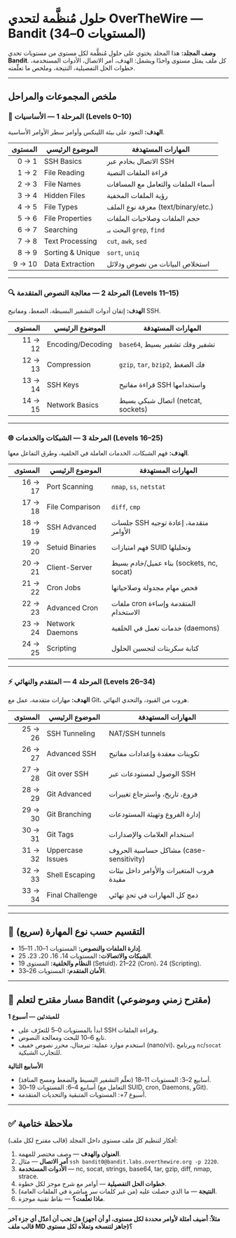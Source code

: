 # حلول مُنظَّمة لتحدي OverTheWire — Bandit (المستويات 0–34)

**وصف المجلد:**
هذا المجلد يحتوي على حلول مُنظَّمة لكل مستوى من مستويات تحدي **Bandit**. كل ملف يمثل مستوى واحدًا ويشمل: الهدف، أمر الاتصال، الأدوات المستخدمة، خطوات الحل التفصيلية، النتيجة، وملخص ما تعلّمته.

---

## ملخص المجموعات والمراحل

### 🎯 المرحلة 1 — الأساسيات (Levels 0–10)
**الهدف:** التعود على بيئة اللينكس وأوامر سطر الأوامر الأساسية.

| المستوى | الموضوع الرئيسي        | المهارات المستهدفة                     |
|--------:|------------------------|----------------------------------------|
| 0 → 1   | SSH Basics             | الاتصال بخادم عبر SSH                  |
| 1 → 2   | File Reading           | قراءة الملفات النصية                   |
| 2 → 3   | File Names             | أسماء الملفات والتعامل مع المسافات     |
| 3 → 4   | Hidden Files           | رؤية الملفات المخفية                   |
| 4 → 5   | File Types             | معرفة نوع الملف (text/binary/etc.)     |
| 5 → 6   | File Properties        | حجم الملفات وصلاحيات الملفات           |
| 6 → 7   | Searching              | البحث بـ `grep`, `find`                 |
| 7 → 8   | Text Processing        | `cut`, `awk`, `sed`                     |
| 8 → 9   | Sorting & Unique       | `sort`, `uniq`                         |
| 9 → 10  | Data Extraction        | استخلاص البيانات من نصوص ودلائل      |

---

### 🔍 المرحلة 2 — معالجة النصوص المتقدمة (Levels 11–15)
**الهدف:** إتقان أدوات التشفير البسيطة، الضغط، ومفاتيح SSH.

| المستوى | الموضوع الرئيسي     | المهارات المستهدفة                  |
|--------:|---------------------|-------------------------------------|
| 11 → 12 | Encoding/Decoding   | `base64`, تشفير وفك تشفير بسيط      |
| 12 → 13 | Compression         | `gzip`, `tar`, `bzip2`, فك الضغط    |
| 13 → 14 | SSH Keys            | قراءة مفاتيح SSH واستخدامها         |
| 14 → 15 | Network Basics      | اتصال شبكي بسيط (netcat, sockets)   |

---

### 🌐 المرحلة 3 — الشبكات والخدمات (Levels 16–25)
**الهدف:** فهم الشبكات، الخدمات العاملة في الخلفية، وطرق التفاعل معها.

| المستوى | الموضوع الرئيسي       | المهارات المستهدفة                        |
|--------:|-----------------------|-------------------------------------------|
| 16 → 17 | Port Scanning         | `nmap`, `ss`, `netstat`                   |
| 17 → 18 | File Comparison       | `diff`, `cmp`                             |
| 18 → 19 | SSH Advanced          | جلسات SSH متقدمة، إعادة توجيه الأوامر     |
| 19 → 20 | Setuid Binaries       | فهم امتيازات SUID وتحليلها               |
| 20 → 21 | Client-Server         | بناء عميل/خادم بسيط (sockets, nc, socat) |
| 21 → 22 | Cron Jobs             | فحص مهام مجدولة وصلاحياتها               |
| 22 → 23 | Advanced Cron         | ملفات cron المتقدمة وإساءة الاستخدام     |
| 23 → 24 | Network Daemons       | خدمات تعمل في الخلفية (daemons)         |
| 24 → 25 | Scripting             | كتابة سكربتات لتحسين الحلول              |

---

### ⚡ المرحلة 4 — المتقدم والنهائي (Levels 26–34)
**الهدف:** مهارات متقدمة، عمل مع Git، هروب من القيود، والتحدي النهائي.

| المستوى   | الموضوع الرئيسي       | المهارات المستهدفة                         |
|----------:|-----------------------|--------------------------------------------|
| 25 → 26   | SSH Tunneling         | NAT/SSH tunnels                             |
| 26 → 27   | Advanced SSH          | تكوينات معقدة وإعدادات مفاتيح               |
| 27 → 28   | Git over SSH          | الوصول لمستودعات عبر SSH                    |
| 28 → 29   | Git Advanced          | فروع، تاريخ، واسترجاع تغييرات               |
| 29 → 30   | Git Branching         | إدارة الفروع وتهيئة المستودعات              |
| 30 → 31   | Git Tags              | استخدام العلامات والإصدارات                 |
| 31 → 32   | Uppercase Issues      | مشاكل حساسية الحروف (case-sensitivity)      |
| 32 → 33   | Shell Escaping        | هروب المتغيرات والأوامر داخل بيئات مقيدة     |
| 33 → 34   | Final Challenge       | دمج كل المهارات في تحدٍ نهائي               |

---

## 🔧 التقسيم حسب نوع المهارة (سريع)
- **إدارة الملفات والنصوص:** المستويات 1–10، 11–15.
- **الشبكات والاتصالات:** المستويات 14، 16، 20، 23، 25.
- **النظام والخلفية:** المستوى 19 (Setuid)، 21–22 (Cron)، 24 (Scripting).
- **الأمان المتقدم:** المستويات 26–33.

---

## 🚀 مسار مقترح لتعلم Bandit (مقترح زمني وموضوعي)
**للمبتدئين — أسبوع 1**
- ابدأ بالمستويات 0–5 للتعرّف على SSH وقراءة الملفات.
- تابع 6–10 للبحث ومعالجة النصوص.
- استخدم موارد عملية: تيرمنال، محرر نصوص خفيف (nano/vi)، وبرنامج `nc`/`socat` للتجارب الشبكية.

**الأسابيع التالية**
- أسابيع 2–3: المستويات 11–18 (تعلّم التشفير البسيط والضغط ومسح المنافذ).
- أسابيع 4–6: المستويات 19–30 (التعامل مع SUID, cron, Daemons, وGit).
- أسبوع 7+: المستويات المتبقية والتحديات المتقدمة.

---

## ✅ ملاحظة ختامية
أفكار لتنظيم كل ملف مستوى داخل المجلد (قالب مقترح لكل ملف):
1. **العنوان والهدف** — وصف مختصر للمهمة.
2. **أمر الاتصال** — مثال `ssh bandit0@bandit.labs.overthewire.org -p 2220`.
3. **الأدوات المستخدمة** — nc, socat, strings, base64, tar, gzip, diff, nmap, strace.
4. **خطوات الحل التفصيلية** — أوامر مع شرح موجز لكل خطوة.
5. **النتيجة** — ما الذي حصلت عليه (من غير كلمات سر مباشرة في الملفات العامة).
6. **ماذا تعلّمت؟** — نقاط تقنية موجزة.


---

**هل تحب أن أعدّل أي جزء آخر (مثلاً: أضيف أمثلة لأوامر محددة لكل مستوى، أو أن أجهز قالب ملف MD جاهز لتنسخه وتملأه لكل مستوى)؟**

